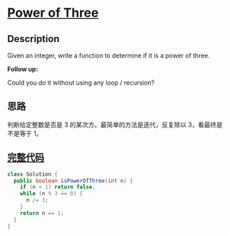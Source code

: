 # [Power of Three][title]

## Description

Given an integer, write a function to determine if it is a power of three.

**Follow up:**

Could you do it without using any loop / recursion?

## 思路

判断给定整数是否是 3 的某次方。最简单的方法是迭代，反复除以 3，看最终是不是等于 1。

## [完整代码][src]

```java
class Solution {
  public boolean isPowerOfThree(int n) {
    if (n < 1) return false;
    while (n % 3 == 0) {
      n /= 3;
    }
    return n == 1;
  }
}
```

[title]: https://leetcode.com/problems/power-of-three
[src]: https://github.com/andavid/leetcode-java/blob/master/src/com/andavid/leetcode/_326/Solution.java
